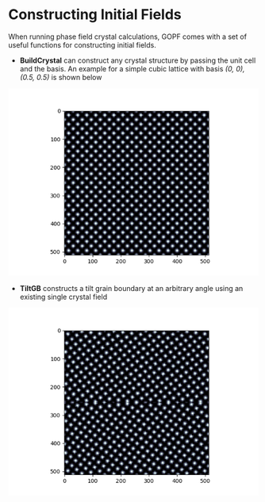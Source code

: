 # Constructing Initial Fields

When running phase field crystal calculations, GOPF comes with a set of useful functions for
constructing initial fields.

* **BuildCrystal** can construct any crystal structure by passing the unit cell and the basis.
An example for a simple cubic lattice with basis *(0, 0), (0.5, 0.5)* is shown below

![singleCrystal](fig/single_crystal.png)

* **TiltGB** constructs a tilt grain boundary at an arbitrary angle using an existing single crystal field

![tiltGB](fig/gb.png)